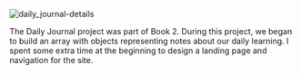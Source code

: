![daily_journal-details](https://user-images.githubusercontent.com/64236756/166390007-774d449a-8907-4f7f-bc80-8d3d218cc442.png)

The Daily Journal project was part of Book 2. During this project, we began to build an array with objects representing notes about our daily learning.  I spent some extra time at the beginning to design a landing page and navigation for the site.
